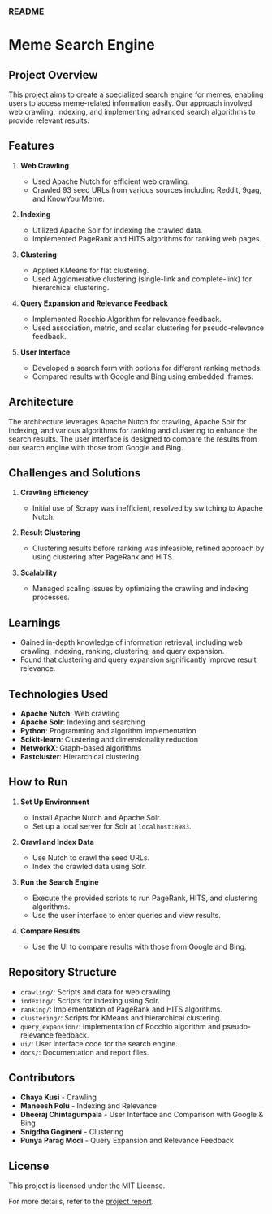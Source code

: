 ### README

# Meme Search Engine

## Project Overview

This project aims to create a specialized search engine for memes, enabling users to access meme-related information easily. Our approach involved web crawling, indexing, and implementing advanced search algorithms to provide relevant results.

## Features

1. **Web Crawling**
   - Used Apache Nutch for efficient web crawling.
   - Crawled 93 seed URLs from various sources including Reddit, 9gag, and KnowYourMeme.

2. **Indexing**
   - Utilized Apache Solr for indexing the crawled data.
   - Implemented PageRank and HITS algorithms for ranking web pages.

3. **Clustering**
   - Applied KMeans for flat clustering.
   - Used Agglomerative clustering (single-link and complete-link) for hierarchical clustering.

4. **Query Expansion and Relevance Feedback**
   - Implemented Rocchio Algorithm for relevance feedback.
   - Used association, metric, and scalar clustering for pseudo-relevance feedback.

5. **User Interface**
   - Developed a search form with options for different ranking methods.
   - Compared results with Google and Bing using embedded iframes.

## Architecture

The architecture leverages Apache Nutch for crawling, Apache Solr for indexing, and various algorithms for ranking and clustering to enhance the search results. The user interface is designed to compare the results from our search engine with those from Google and Bing.

## Challenges and Solutions

1. **Crawling Efficiency**
   - Initial use of Scrapy was inefficient, resolved by switching to Apache Nutch.

2. **Result Clustering**
   - Clustering results before ranking was infeasible, refined approach by using clustering after PageRank and HITS.

3. **Scalability**
   - Managed scaling issues by optimizing the crawling and indexing processes.

## Learnings

- Gained in-depth knowledge of information retrieval, including web crawling, indexing, ranking, clustering, and query expansion.
- Found that clustering and query expansion significantly improve result relevance.

## Technologies Used

- **Apache Nutch**: Web crawling
- **Apache Solr**: Indexing and searching
- **Python**: Programming and algorithm implementation
- **Scikit-learn**: Clustering and dimensionality reduction
- **NetworkX**: Graph-based algorithms
- **Fastcluster**: Hierarchical clustering

## How to Run

1. **Set Up Environment**
   - Install Apache Nutch and Apache Solr.
   - Set up a local server for Solr at `localhost:8983`.

2. **Crawl and Index Data**
   - Use Nutch to crawl the seed URLs.
   - Index the crawled data using Solr.

3. **Run the Search Engine**
   - Execute the provided scripts to run PageRank, HITS, and clustering algorithms.
   - Use the user interface to enter queries and view results.

4. **Compare Results**
   - Use the UI to compare results with those from Google and Bing.

## Repository Structure

- `crawling/`: Scripts and data for web crawling.
- `indexing/`: Scripts for indexing using Solr.
- `ranking/`: Implementation of PageRank and HITS algorithms.
- `clustering/`: Scripts for KMeans and hierarchical clustering.
- `query_expansion/`: Implementation of Rocchio algorithm and pseudo-relevance feedback.
- `ui/`: User interface code for the search engine.
- `docs/`: Documentation and report files.

## Contributors

- **Chaya Kusi** - Crawling
- **Maneesh Polu** - Indexing and Relevance
- **Dheeraj Chintagumpala** - User Interface and Comparison with Google & Bing
- **Snigdha Gogineni** - Clustering
- **Punya Parag Modi** - Query Expansion and Relevance Feedback

## License

This project is licensed under the MIT License.

For more details, refer to the [project report](./docs/final_report_sE.pdf).
